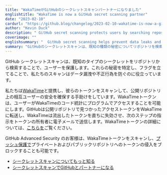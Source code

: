 ```yaml
---
title: "WakaTimeがGitHubのシークレットスキャンパートナーになりました"
englishtitle: "WakaTime is now a GitHub secret scanning partner"
date: "2023-02-10"
cardurl: "https://github.blog/changelog/2023-02-10-wakatime-is-now-a-github-secret-scanning-partner"
author: "Kevin Duck"
description: " GitHub secret scanning protects users by searching repositories for known types of secrets. By identifying and flagging these secrets, our scans help prevent data leaks and fraud.  We have partnered with WakaTime to scan for their tokens and help secure our mutual users on public repositories. WakaTime tokens allow users to programmatically access their WakaTime code statistics. GitHub will forward access tokens found in public repositories to WakaTime, who will immediately revoke the leaked token and email the token's owner with instructions on next steps. You can read more information about WakaTime tokens here .  GitHub Advanced Security customers can also scan for WakaTime tokens and block them from entering their private and public repositories with push protection .  Learn more about secret scanning  Partner with GitHub on secret scanning  "
coverimage: ""
englishsummary: "  GitHub secret scanning helps prevent data leaks and fraud by searching repositories for known types of secrets and partnering with WakaTime to scan for their tokens, while Advanced Security customers can also block them from entering their repositories."
summary: "GitHubのシークレットスキャンは、既知の種類の秘密についてリポジトリを検索し、WakaTime と提携してそのトークンをスキャンすることで、データ漏洩や不正行為の防止に役立ちます。また、Advanced Security のお客様は、リポジトリへの侵入をブロックすることも可能です。"
---
```


<p>GitHub シークレットスキャンは、既知のタイプのシークレットをリポジトリから検索することで、ユーザーを保護します。これらの秘密を特定し、フラグを立てることで、私たちのスキャンはデータ漏洩や不正行為を防ぐのに役立っています。</p>
<p>私たちは<a href="https://wakatime.com/">WakaTime</a>と提携し、彼らのトークンをスキャンして、公開リポジトリ上の相互ユーザーの安全を確保する手助けをしています。WakaTimeトークンは、ユーザーがWakaTimeのコード統計にプログラムでアクセスすることを可能にします。GitHubは公開リポジトリで見つかったアクセストークンをWakaTimeに転送し、WakaTimeは流出したトークンを直ちに失効させ、次のステップの指示をトークンの所有者に電子メールで送信します。WakaTimeトークンの詳細については、<a href="https://wakatime.com/developers">こちらを</a>ご覧ください。</p>
<p>GitHub Advanced Security のお客様は、WakaTimeトークンをスキャンし、<a href="https://github.blog/changelog/2022-04-04-secret-scanning-prevents-secret-leaks-with-protection-on-push/">プッシュ保護で</a>プライベートおよびパブリックリポジトリへのトークンの侵入をブロックすることも可能です。</p>
<ul>
<li><a href="https://docs.github.com/en/github/administering-a-repository/about-secret-scanning">シークレットスキャンについてもっと知る</a></li>
<li><a href="https://docs.github.com/en/developers/overview/secret-scanning/">シークレットスキャンでGitHubとパートナーになる</a></li>
</ul>


